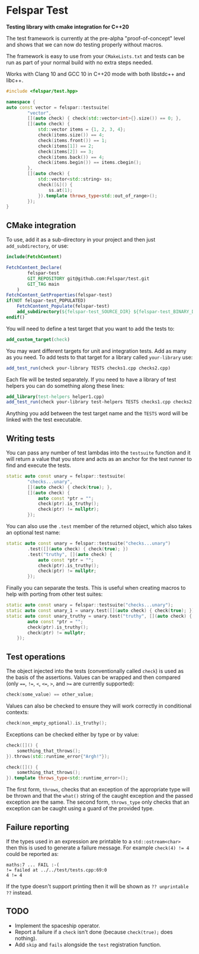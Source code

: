 # Felspar Test


**Testing library with cmake integration for C++20**

The test framework is currently at the pre-alpha "proof-of-concept" level and shows that we can now do testing properly without macros.

The framework is easy to use from your `CMakeLists.txt` and tests can be run as part of your normal build with no extra steps needed.

Works with Clang 10 and GCC 10 in C++20 mode with both libstdc++ and libc++.

```cpp
#include <felspar/test.hpp>

namespace {
auto const vector = felspar::testsuite(
        "vector",
        [](auto check) { check(std::vector<int>{}.size()) == 0; },
        [](auto check) {
            std::vector items = {1, 2, 3, 4};
            check(items.size()) == 4;
            check(items.front()) == 1;
            check(items[1]) == 2;
            check(items[2]) == 3;
            check(items.back()) == 4;
            check(items.begin()) == items.cbegin();
        },
        [](auto check) {
            std::vector<std::string> ss;
            check([&]() {
                ss.at(1);
            }).template throws_type<std::out_of_range>();
        });
}
```


## CMake integration

To use, add it as a sub-directory in your project and then just `add_subdirectory`, or use:

```cmake
include(FetchContent)

FetchContent_Declare(
        felspar-test
        GIT_REPOSITORY git@github.com:Felspar/test.git
        GIT_TAG main
    )
FetchContent_GetProperties(felspar-test)
if(NOT felspar-test_POPULATED)
    FetchContent_Populate(felspar-test)
    add_subdirectory(${felspar-test_SOURCE_DIR} ${felspar-test_BINARY_DIR})
endif()
```

You will need to define a test target that you want to add the tests to:

```cmake
add_custom_target(check)
```

You may want different targets for unit and integration tests. Add as many as you need. To add tests to that target for a library called `your-library` use:

```cmake
add_test_run(check your-library TESTS checks1.cpp checks2.cpp)
```

Each file will be tested separately. If you need to have a library of test helpers you can do something along these lines:

```cmake
add_library(test-helpers helper1.cpp)
add_test_run(check your-library test-helpers TESTS checks1.cpp checks2.cpp)
```

Anything you add between the test target name and the `TESTS` word will be linked with the test executable.


## Writing tests

You can pass any number of test lambdas into the `testsuite` function and it will return a value that you store and acts as an anchor for the test runner to find and execute the tests.

```cpp
static auto const unary = felspar::testsuite(
        "checks...unary",
        [](auto check) { check(true); },
        [](auto check) {
            auto const *ptr = "";
            check(ptr).is_truthy();
            check(ptr) != nullptr);
        });
```

You can also use the `.test` member of the returned object, which also takes an optional test name:

```cpp
static auto const unary = felspar::testsuite("checks...unary")
        .test([](auto check) { check(true); })
        .test("truthy", [](auto check) {
            auto const *ptr = "";
            check(ptr).is_truthy();
            check(ptr) != nullptr;
        });
```

Finally you can separate the tests. This is useful when creating macros to help with porting from other test suites:

```cpp
static auto const unary = felspar::testsuite("checks...unary");
static auto const unary_1 = unary.test([](auto check) { check(true); });
static auto const unary_truthy = unary.test("truthy", [](auto check) {
        auto const *ptr = "";
        check(ptr).is_truthy();
        check(ptr) != nullptr;
    });
```


## Test operations

The object injected into the tests (conventionally called `check`) is used as the basis of the assertions. Values can be wrapped and then compared (only `==`, `!=`, `<`, `<=`, `>`, and `>=` are currently supported):

```cpp
check(some_value) == other_value;
```

Values can also be checked to ensure they will work correctly in conditional contexts:

```cpp
check(non_empty_optional).is_truthy();
```

Exceptions can be checked either by type or by value:

```cpp
check([]() {
    something_that_throws();
}).throws(std::runtime_error{"Argh!"});

check([]() {
    something_that_throws();
}).template throws_type<std::runtime_error>();
```

The first form, `throws`, checks that an exception of the appropriate type will be thrown and that the `what()` string of the caught exception and the passed exception are the same. The second form, `throws_type` only checks that an exception can be caught using a guard of the provided type.


## Failure reporting

If the types used in an expression are printable to a `std::ostream<char>` then this is used to generate a failure message. For example `check(4) != 4` could be reported as:

    maths:7 ... FAIL :-(
    != failed at ../../test/tests.cpp:69:0
    4 != 4

If the type doesn't support printing then it will be shown as `?? unprintable ??` instead.


## TODO

* Implement the spaceship operator.
* Report a failure if a `check` isn't done (because `check(true);` does nothing).
* Add `skip` and `fails` alongside the `test` registration function.
